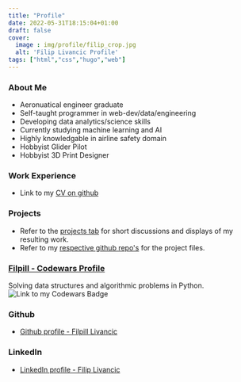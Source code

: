 ```yaml
---
title: "Profile"
date: 2022-05-31T18:15:04+01:00
draft: false
cover:
  image : img/profile/filip_crop.jpg
  alt: 'Filip Livancic Profile'
tags: ["html","css","hugo","web"]
---
```


### About Me

- Aeronuatical engineer graduate
- Self-taught programmer in web-dev/data/engineering
- Developing data analytics/science skills
- Currently studying machine learning and AI
- Highly knowledgable in airline safety domain
- Hobbyist Glider Pilot
- Hobbyist 3D Print Designer


### Work Experience
- Link to my [CV on github](https://github.com/Filpill/LaTeX/blob/main/cv/filip-livancic-cv.pdf)

### Projects
- Refer to the [projects tab](/projects) for short discussions and displays of my resulting work.
- Refer to my [respective github repo's](https://github.com/Filpill?tab=repositories) for the project files.

### [Filpill - Codewars Profile](https://www.codewars.com/users/Filpill/)
Solving data structures and algorithmic problems in Python.
![Link to my Codewars Badge](https://www.codewars.com/users/Filpill/badges/large)

### Github
- [Github profile - Filpill Livancic](https://github.com/Filpill)

### LinkedIn
- [LinkedIn profile - Filip Livancic](https://www.linkedin.com/in/filip-livancic/)
